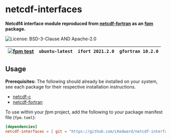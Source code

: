 # netcdf-interfaces
__Netcdf4 interface module reproduced from [netcdf-fortran](https://github.com/Unidata/netcdf-fortran) as an [fpm](https://github.com/fortran-lang/fpm) package.__

![License: BSD-3-Clause AND Apache-2.0](https://img.shields.io/badge/License-BSD--3--Clause%20AND%20Apache--2.0-blue)


| [![fpm test](https://github.com/LKedward/netcdf-interfaces/actions/workflows/test.yml/badge.svg)](https://github.com/LKedward/netcdf-interfaces/actions) | `ubuntu-latest` | `ifort 2021.2.0` | `gfortran 10.2.0` |
|---|---|---|---|

## Usage

__Prerequisites:__
The following should already be installed on your system, see each package for their respective installation instructions.
- [netcdf-c](https://github.com/Unidata/netcdf-c)
- [netcdf-fortran](https://github.com/Unidata/netcdf-fortran)

To use within your *fpm* project, add the following to your package manifest file (`fpm.toml`):

```toml
[dependencies]
netcdf-interfaces = { git = "https://github.com/LKedward/netcdf-interfaces.git" }
```
